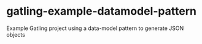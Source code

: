 # gatling-example-datamodel-pattern
Example Gatling project using a data-model pattern to generate JSON objects
